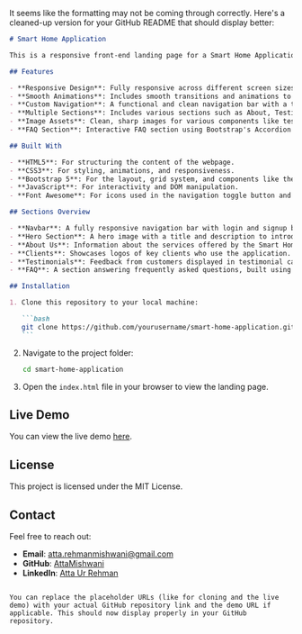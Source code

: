It seems like the formatting may not be coming through correctly. Here's a cleaned-up version for your GitHub README that should display better:

````md
# Smart Home Application

This is a responsive front-end landing page for a Smart Home Application, built using HTML, CSS, and JavaScript along with Bootstrap for styling and layout. The design includes various sections like About Us, Testimonials, Clients, FAQs, and more. It is fully responsive and works on a variety of screen sizes, ensuring a smooth user experience.

## Features

- **Responsive Design**: Fully responsive across different screen sizes, built with Bootstrap.
- **Smooth Animations**: Includes smooth transitions and animations to enhance user experience.
- **Custom Navigation**: A functional and clean navigation bar with a toggle feature for mobile view.
- **Multiple Sections**: Includes various sections such as About, Testimonials, Clients, FAQs, etc.
- **Image Assets**: Clean, sharp images for various components like testimonials, logos, and decorative elements.
- **FAQ Section**: Interactive FAQ section using Bootstrap's Accordion component.

## Built With

- **HTML5**: For structuring the content of the webpage.
- **CSS3**: For styling, animations, and responsiveness.
- **Bootstrap 5**: For the layout, grid system, and components like the navbar and accordion.
- **JavaScript**: For interactivity and DOM manipulation.
- **Font Awesome**: For icons used in the navigation toggle button and social media links.

## Sections Overview

- **Navbar**: A fully responsive navigation bar with login and signup buttons, collapses into a hamburger menu on smaller screens.
- **Hero Section**: A hero image with a title and description to introduce the application.
- **About Us**: Information about the services offered by the Smart Home Application.
- **Clients**: Showcases logos of key clients who use the application.
- **Testimonials**: Feedback from customers displayed in testimonial cards.
- **FAQ**: A section answering frequently asked questions, built using Bootstrap Accordion.

## Installation

1. Clone this repository to your local machine:

   ```bash
   git clone https://github.com/yourusername/smart-home-application.git
   ```
````

2. Navigate to the project folder:

   ```bash
   cd smart-home-application
   ```

3. Open the `index.html` file in your browser to view the landing page.

## Live Demo

You can view the live demo [here](https://your-live-demo-link.com).

## License

This project is licensed under the MIT License.

## Contact

Feel free to reach out:

- **Email**: [atta.rehmanmishwani@gmail.com](mailto:atta.rehmanmishwani@gmail.com)
- **GitHub**: [AttaMishwani](https://github.com/AttaMishwani)
- **LinkedIn**: [Atta Ur Rehman](https://www.linkedin.com/in/atta-ur-rehman-mishwani-964a58317/)

```

You can replace the placeholder URLs (like for cloning and the live demo) with your actual GitHub repository link and the demo URL if applicable. This should now display properly in your GitHub repository.
```
